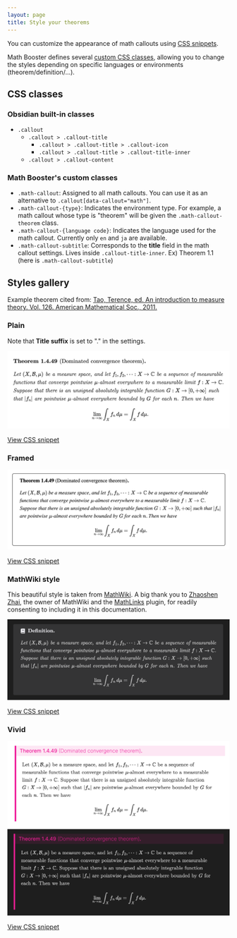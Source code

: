 ```yaml
---
layout: page
title: Style your theorems
---
```


You can customize the appearance of math callouts using [CSS snippets](https://help.obsidian.md/Extending+Obsidian/CSS+snippets).

Math Booster defines several [custom CSS classes](#css-classes-defined-by-math-booster), allowing you to change the styles depending on specific languages or environments (theorem/definition/...).

## CSS classes

### Obsidian built-in classes

- `.callout`
  - `.callout > .callout-title`
    - `.callout > .callout-title > .callout-icon`
    - `.callout > .callout-title > .callout-title-inner`
  - `.callout > .callout-content`

### Math Booster's custom classes

- `.math-callout`: Assigned to all math callouts. You can use it as an alternative to `.callout[data-callout="math"]`.
- `.math-callout-{type}`: Indicates the environment type. For example, a math callout whose type is "theorem" will be given the `.math-callout-theorem` class.
- `.math-callout-{language code}`: Indicates the language used for the math callout. Currently only `en` and `ja` are available.
- `.math-callout-subtitle`: Corresponds to the **title** field in the math callout settings. Lives inside `.callout-title-inner`. Ex) Theorem 1.1 (here is `.math-callout-subtitle`)

## Styles gallery

Example theorem cited from: [Tao, Terence, ed. An introduction to measure theory. Vol. 126. American Mathematical Soc., 2011.](https://terrytao.files.wordpress.com/2012/12/gsm-126-tao5-measure-book.pdf)

### Plain

Note that **Title suffix** is set to "." in the settings.

![Plain](fig/plain.png)

[View CSS snippet](https://github.com/RyotaUshio/obsidian-math-booster/blob/master/docs/styles/plain.css)

### Framed

![Framed](fig/framed.png)

[View CSS snippet](https://github.com/RyotaUshio/obsidian-math-booster/blob/master/docs/styles/framed.css)

### MathWiki style

This beautiful style is taken from [MathWiki](https://github.com/zhaoshenzhai/MathWiki). A big thank you to [Zhaoshen Zhai](https://github.com/zhaoshenzhai), the owner of MathWiki and the [MathLinks](obsidian://show-plugin?id=mathlinks) plugin, for readily consenting to including it in this documentation.


![MathWiki style](fig/mathwiki.png)

[View CSS snippet](https://github.com/RyotaUshio/obsidian-math-booster/blob/master/docs/styles/mathwiki.css)

### Vivid

![Vivid light](fig/vivid-light.png)
![Vivid dark](fig/vivid-dark.png)

[View CSS snippet](https://github.com/RyotaUshio/obsidian-math-booster/blob/master/docs/styles/vivid.css)
